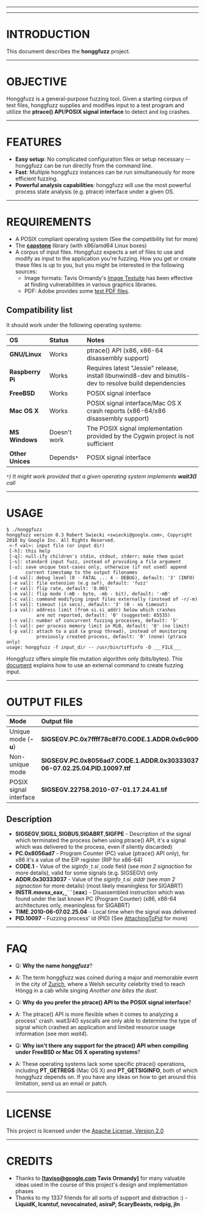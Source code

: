 
---



---

# INTRODUCTION #

This document describes the **honggfuzz** project.


---

# OBJECTIVE #

Honggfuzz is a general-purpose fuzzing tool. Given a starting corpus of test files, honggfuzz supplies and modifies input to a test program and utilize the **ptrace() API**/**POSIX signal interface** to detect and log crashes.


---

# FEATURES #

  * **Easy setup**: No complicated configuration files or setup necessary -- honggfuzz can be run directly from the command line.
  * **Fast**: Multiple honggfuzz instances can be run simultaneously for more efficient fuzzing.
  * **Powerful analysis capabilities**: honggfuzz will use the most powerful process state analysis (e.g. ptrace) interface under a given OS.


---

# REQUIREMENTS #

  * A POSIX compliant operating system (See the compatibility list for more)
  * The **[capstone](capstone.md)** library (with x86/amd64 Linux boxes)
  * A corpus of input files. Honggfuzz expects a set of files to use and modify as input to the application you're fuzzing. How you get or create these files is up to you, but you might be interested in the following sources:
    * Image formats: Tavis Ormandy's [Image Testuite](http://code.google.com/p/imagetestsuite/) has been effective at finding vulnerabilities in various graphics libraries.
    * PDF: Adobe provides some [test PDF files](http://acroeng.adobe.com/).

## Compatibility list ##

It should work under the following operating systems:

| **OS** | **Status** | **Notes** |
|:-------|:-----------|:----------|
| **GNU/Linux** | Works | ptrace() API (x86, x86-64 disassembly support)|
| **Raspberry Pi** | Works | Requires latest "Jessie" release, install libunwind8-dev and binutils-dev to resolve build dependencies|
| **FreeBSD** | Works | POSIX signal interface |
| **Mac OS X** | Works | POSIX signal interface/Mac OS X crash reports (x86-64/x86 disassembly support) |
| **MS Windows** | Doesn't work | The POSIX signal implementation provided by the Cygwin project is not sufficient |
| **Other Unices** | Depends`*` | POSIX signal interface |

_`*`) It might work provided that a given operating system implements **wait3()** call_

---

# USAGE #

```
$ ./honggfuzz 
honggfuzz version 0.3 Robert Swiecki <swiecki@google.com>, Copyright 2010 by Google Inc. All Rights Reserved.
 <-f val>: input file (or input dir)
 [-h]: this help
 [-q]: null-ify children's stdin, stdout, stderr; make them quiet
 [-s]: standard input fuzz, instead of providing a file argument
 [-u]: save unique test-cases only, otherwise (if not used) append
       current timestamp to the output filenames
 [-d val]: debug level (0 - FATAL ... 4 - DEBUG), default: '3' (INFO)
 [-e val]: file extension (e.g swf), default: 'fuzz'
 [-r val]: flip rate, default: '0.001'
 [-m val]: flip mode (-mB - byte, -mb - bit), default: '-mB'
 [-c val]: command modifying input files externally (instead of -r/-m)
 [-t val]: timeout (in secs), default: '3' (0 - no timeout)
 [-a val]: address limit (from si.si_addr) below which crashes
           are not reported, default: '0' (suggested: 65535)
 [-n val]: number of concurrent fuzzing processes, default: '5'
 [-l val]: per process memory limit in MiB, default: '0' (no limit)
 [-p val]: attach to a pid (a group thread), instead of monitoring
           previously created process, default: '0' (none) (ptrace only)
usage: honggfuzz -f input_dir -- /usr/bin/tiffinfo -D ___FILE___
```

Honggfuzz offers simple file mutation algorithm only (bits/bytes). This [document](ExternalFuzzerUsage.md) explains how to use an external command to create fuzzing input.


---

# OUTPUT FILES #

| **Mode** | **Output file** |
|:---------|:----------------|
| Unique mode (**-u**) | **SIGSEGV.PC.0x7ffff78c8f70.CODE.1.ADDR.0x6c9000.INSTR.mov`_``[`rdi+0x10`]`,`_`[r9](https://code.google.com/p/honggfuzz/source/detail?r=9).ttf** |
| Non-unique mode | **SIGSEGV.PC.0x8056ad7.CODE.1.ADDR.0x30333037.INSTR.movsx\_eax,`_``[`eax`]`.TIME.2010-06-07.02.25.04.PID.10097.ttf** |
| POSIX signal interface | **SIGSEGV.22758.2010-07-01.17.24.41.tif** |

## Description ##

  * **SIGSEGV**,**SIGILL**,**SIGBUS**,**SIGABRT**,**SIGFPE** - Description of the signal which terminated the process (when using ptrace() API, it's a signal which was delivered to the process, even if silently discarded)
  * **PC.0x8056ad7** - Program Counter (PC) value (ptrace() API only), for x86 it's a value of the EIP register (RIP for x86-64)
  * **CODE.1** - Value of the _siginfo`_`t.si`_`code_ field (see _man 2 signaction_ for more details), valid for some signals (e.g. SIGSEGV) only
  * **ADDR.0x30333037** - Value of the _siginfo`_`t.si`_`addr_ (see _man 2 signaction_ for more details) (most likely meaningless for SIGABRT)
  * **INSTR.movsx\_eax,`_``[`eax`]`** - Disassembled instruction which was found under the last known PC (Program Counter) (x86, x86-64 architectures only, meaningless for SIGABRT)
  * **TIME.2010-06-07.02.25.04** - Local time when the signal was delivered
  * **PID.10097** - Fuzzing process' id (PID) (See [AttachingToPid](AttachingToPid.md) for more)


---

# FAQ #

  * Q: **Why the name _honggfuzz_**?
  * A: The term honggfuzz was coined during a major and memorable event in the city of [Zurich](http://en.wikipedia.org/wiki/H%C3%B6ngg), where a Welsh security celebrity tried to reach Höngg in a cab while singing _Another one bites the dust_.

  * Q: **Why do you prefer the ptrace() API to the POSIX signal interface**?
  * A: The ptrace() API is more flexible when it comes to analyzing a process' crash. wait3/4() syscalls are only able to determine the type of signal which crashed an application and limited resource usage information (see _man wait4_).

  * Q: **Why isn't there any support for the ptrace() API when compiling under FreeBSD or Mac OS X operating systems**?
  * A: These operating systems lack some specific ptrace() operations, including **PT`_`GETREGS** (Mac OS X) and **PT`_`GETSIGINFO**, both of which honggfuzz depends on. If you have any ideas on how to get around this limitation, send us an email or patch.


---

# LICENSE #

This project is licensed under the [Apache License, Version 2.0](http://www.apache.org/licenses/LICENSE-2.0)

---

# CREDITS #

  * Thanks to **[taviso@google.com Tavis Ormandy]** for many valuable ideas used in the course of this project's design and implementation phases
  * Thanks to my 1337 friends for all sorts of support and distraction :) - **LiquidK, lcamtuf, novocainated, asiraP, ScaryBeasts, redpig, jln**
